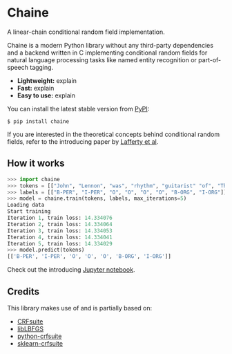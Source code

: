 # Chaine

A linear-chain conditional random field implementation.

Chaine is a modern Python library without any third-party dependencies and a backend written in C implementing conditional random fields for natural language processing tasks like named entity recognition or part-of-speech tagging.

- **Lightweight:** explain
- **Fast:** explain
- **Easy to use:** explain

You can install the latest stable version from [PyPI](https://pypi.org/project/chaine):

```
$ pip install chaine
```

If you are interested in the theoretical concepts behind conditional random fields, refer to the introducing paper by [Lafferty et al](https://repository.upenn.edu/cgi/viewcontent.cgi?article=1162&context=cis_papers).


## How it works

```python
>>> import chaine
>>> tokens = [["John", "Lennon", "was", "rhythm", "guitarist" "of", "The", "Beatles"]]
>>> labels = [["B-PER", "I-PER", "O", "O", "O", "O", "B-ORG", "I-ORG"]]
>>> model = chaine.train(tokens, labels, max_iterations=5)
Loading data
Start training
Iteration 1, train loss: 14.334076
Iteration 2, train loss: 14.334064
Iteration 3, train loss: 14.334053
Iteration 4, train loss: 14.334041
Iteration 5, train loss: 14.334029
>>> model.predict(tokens)
[['B-PER', 'I-PER', 'O', 'O', 'O', 'B-ORG', 'I-ORG']]
```

Check out the introducing [Jupyter notebook](https://github.com/severinsimmler/chaine/blob/master/notebooks/tutorial.ipynb).


## Credits

This library makes use of and is partially based on:

- [CRFsuite](https://github.com/chokkan/crfsuite)
- [libLBFGS](https://github.com/chokkan/liblbfgs)
- [python-crfsuite](https://github.com/scrapinghub/python-crfsuite)
- [sklearn-crfsuite](https://github.com/TeamHG-Memex/sklearn-crfsuite)
